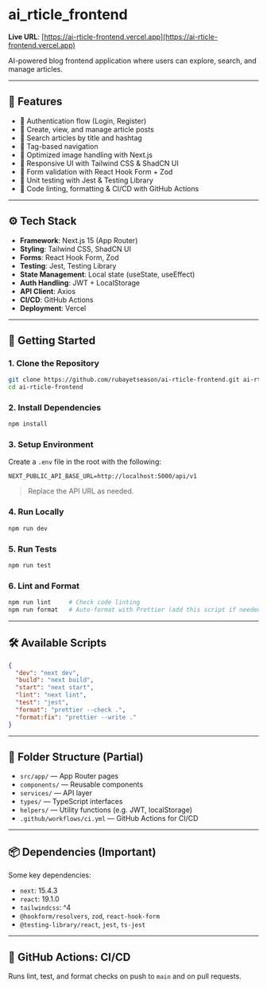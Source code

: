 # ai_rticle_frontend

**Live URL**: [https://ai-rticle-frontend.vercel.app](https://ai-rticle-frontend.vercel.app)

AI-powered blog frontend application where users can explore, search, and manage articles.

---

## 🌟 Features

- 🔐 Authentication flow (Login, Register)
- 📝 Create, view, and manage article posts
- 🔎 Search articles by title and hashtag
- 🔖 Tag-based navigation
- 🚀 Optimized image handling with Next.js
- 📱 Responsive UI with Tailwind CSS & ShadCN UI
- 🔧 Form validation with React Hook Form + Zod
- 🧪 Unit testing with Jest & Testing Library
- 🧹 Code linting, formatting & CI/CD with GitHub Actions

---

## ⚙️ Tech Stack

- **Framework**: Next.js 15 (App Router)
- **Styling**: Tailwind CSS, ShadCN UI
- **Forms**: React Hook Form, Zod
- **Testing**: Jest, Testing Library
- **State Management**: Local state (useState, useEffect)
- **Auth Handling**: JWT + LocalStorage
- **API Client**: Axios
- **CI/CD**: GitHub Actions
- **Deployment**: Vercel

---

## 🚀 Getting Started

### 1. Clone the Repository

```bash
git clone https://github.com/rubayetseason/ai-rticle-frontend.git ai-rticle-frontend
cd ai-rticle-frontend
```

### 2. Install Dependencies

```bash
npm install
```

### 3. Setup Environment

Create a `.env` file in the root with the following:

```env
NEXT_PUBLIC_API_BASE_URL=http://localhost:5000/api/v1
```

> Replace the API URL as needed.

### 4. Run Locally

```bash
npm run dev
```

### 5. Run Tests

```bash
npm run test
```

### 6. Lint and Format

```bash
npm run lint     # Check code linting
npm run format   # Auto-format with Prettier (add this script if needed)
```

---

## 🛠️ Available Scripts

```json
{
  "dev": "next dev",
  "build": "next build",
  "start": "next start",
  "lint": "next lint",
  "test": "jest",
  "format": "prettier --check .",
  "format:fix": "prettier --write ."
}
```

---

## 📁 Folder Structure (Partial)

- `src/app/` — App Router pages
- `components/` — Reusable components
- `services/` — API layer
- `types/` — TypeScript interfaces
- `helpers/` — Utility functions (e.g. JWT, localStorage)
- `.github/workflows/ci.yml` — GitHub Actions for CI/CD

---

## 📦 Dependencies (Important)

Some key dependencies:

- `next`: 15.4.3
- `react`: 19.1.0
- `tailwindcss`: ^4
- `@hookform/resolvers`, `zod`, `react-hook-form`
- `@testing-library/react`, `jest`, `ts-jest`

---

## 🧪 GitHub Actions: CI/CD

Runs lint, test, and format checks on push to `main` and on pull requests.
